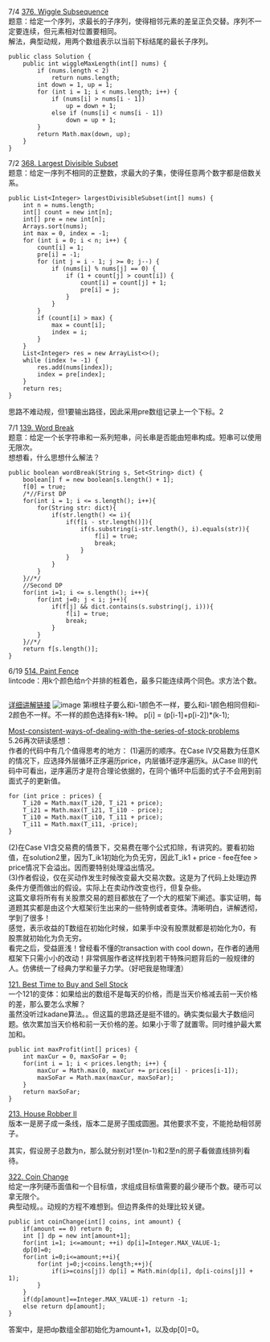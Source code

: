 7/4 [376. Wiggle Subsequence](https://leetcode.com/problems/wiggle-subsequence/description/)<br>
题意：给定一个序列，求最长的子序列，使得相邻元素的差呈正负交替。序列不一定要连续，但元素相对位置要相同。<br>
解法，典型动规，用两个数组表示以当前下标结尾的最长子序列。
```
public class Solution {
    public int wiggleMaxLength(int[] nums) {
        if (nums.length < 2)
            return nums.length;
        int down = 1, up = 1;
        for (int i = 1; i < nums.length; i++) {
            if (nums[i] > nums[i - 1])
                up = down + 1;
            else if (nums[i] < nums[i - 1])
                down = up + 1;
        }
        return Math.max(down, up);
    }
}
```

7/2 [368. Largest Divisible Subset](https://leetcode.com/problems/largest-divisible-subset/description/)<br>
题意：给定一序列不相同的正整数，求最大的子集，使得任意两个数字都是倍数关系。<br>

```
public List<Integer> largestDivisibleSubset(int[] nums) {
    int n = nums.length;
    int[] count = new int[n];
    int[] pre = new int[n];
    Arrays.sort(nums);
    int max = 0, index = -1;
    for (int i = 0; i < n; i++) {
        count[i] = 1;
        pre[i] = -1;
        for (int j = i - 1; j >= 0; j--) {
            if (nums[i] % nums[j] == 0) {
                if (1 + count[j] > count[i]) {
                    count[i] = count[j] + 1;
                    pre[i] = j;
                }
            }
        }
        if (count[i] > max) {
            max = count[i];
            index = i;
        }
    }
    List<Integer> res = new ArrayList<>();
    while (index != -1) {
        res.add(nums[index]);
        index = pre[index];
    }
    return res;
}
```
思路不难动规，但1要输出路径，因此采用pre数组记录上一个下标。2

7/1 [139. Word Break](https://leetcode.com/problems/word-break/description/)<br>
题意：给定一个长字符串和一系列短串，问长串是否能由短串构成。短串可以使用无限次。<br>
想想看，什么思想什么解法？
```
public boolean wordBreak(String s, Set<String> dict) {
    boolean[] f = new boolean[s.length() + 1];
    f[0] = true;
    /*//First DP
    for(int i = 1; i <= s.length(); i++){
        for(String str: dict){
            if(str.length() <= i){
                if(f[i - str.length()]){
                    if(s.substring(i-str.length(), i).equals(str)){
                        f[i] = true;
                        break;
                    }
                }
            }
        }
    }//*/
    //Second DP
    for(int i=1; i <= s.length(); i++){
        for(int j=0; j < i; j++){
            if(f[j] && dict.contains(s.substring(j, i))){
                f[i] = true;
                break;
            }
        }
    }//*/
    return f[s.length()];
}
```


6/19 [514. Paint Fence](https://www.lintcode.com/problem/paint-fence/description)<br>
lintcode：用k个颜色给n个并排的桩着色，最多只能连续两个同色。求方法个数。<br>
```
```
[详细讲解链接](http://yuanhsh.iteye.com/blog/2219891)
![image](http://m.qpic.cn/psb?/V13hu9k31D6BsB/h2fPxNVtSg.4zygk0nvtca6QSIRL1sikkXl4ihg6f9s!/b/dFkAAAAAAAAA&bo=dgO5AQAAAAARF.0!&rf=viewer_4&t=5)
第i根柱子要么和i-1颜色不一样，要么和i-1颜色相同但和i-2颜色不一样。不一样的颜色选择有k-1种。
p[i] = (p[i-1]+p[i-2])*(k-1);


[Most-consistent-ways-of-dealing-with-the-series-of-stock-problems](https://leetcode.com/problems/best-time-to-buy-and-sell-stock-with-transaction-fee/discuss/108870/Most-consistent-ways-of-dealing-with-the-series-of-stock-problems)<br>
5.26再次研读感想：<br>
作者的代码中有几个值得思考的地方：
(1)遍历的顺序。在Case IV交易数为任意K的情况下，应选择外层循环正序遍历price，内层循环逆序遍历k。从Case III的代码中可看出，逆序遍历才是符合理论依据的，在同个循环中后面的式子不会用到前面式子的更新值。
```
for (int price : prices) {
    T_i20 = Math.max(T_i20, T_i21 + price);
    T_i21 = Math.max(T_i21, T_i10 - price);
    T_i10 = Math.max(T_i10, T_i11 + price);
    T_i11 = Math.max(T_i11, -price);
}
```
(2)在Case VI含交易费的情景下，交易费在哪个公式扣除，有讲究的。要看初始值，在solution2里，因为T_ik1初始化为负无穷，因此T_ik1 + price - fee在fee > price情况下会溢出。因而要特别处理溢出情况。<br>
(3)作者假设，仅在买动作发生时候改变最大交易次数。这是为了代码上处理边界条件方便而做出的假设。实际上在卖动作改变也行，但复杂些。<br>
这篇文章将所有有关股票交易的题目都放在了一个大的框架下阐述。事实证明，每道题其实都是由这个大框架衍生出来的一些特例或者变体。清晰明白，讲解透彻，学到了很多！<br>
感觉，表示收益的T数组在初始化时候，如果手中没有股票就都是初始化为0，有股票就初始化为负无穷。<br>
看完之后，受益匪浅！曾经看不懂的transaction with cool down，在作者的通用框架下只需小小的改动！非常佩服作者这样找到若干特殊问题背后的一般规律的人。仿佛统一了经典力学和量子力学。（好吧我是物理渣）

[121. Best Time to Buy and Sell Stock](https://leetcode.com/problems/best-time-to-buy-and-sell-stock/discuss/39038/kadanes-algorithm-since-no-one-has-mentioned-about-this-so-far-in-case-if-interviewer-twists-the-input)<br>
一个121的变体：如果给出的数组不是每天的价格，而是当天价格减去前一天价格的差，那么要怎么求解？<br>
虽然没听过kadane算法。。但这篇的思路还是挺不错的。确实类似最大子数组问题。依次累加当天价格和前一天价格的差。如果小于零了就置零。同时维护最大累加和。
```
public int maxProfit(int[] prices) {
    int maxCur = 0, maxSoFar = 0;
    for(int i = 1; i < prices.length; i++) {
        maxCur = Math.max(0, maxCur += prices[i] - prices[i-1]);
        maxSoFar = Math.max(maxCur, maxSoFar);
    }
    return maxSoFar;
}
```
[213. House Robber II](https://leetcode.com/problems/house-robber-ii)<br>
版本一是房子成一条线，版本二是房子围成圆圈。其他要求不变，不能抢劫相邻房子。

其实，假设房子总数为n，那么就分别对1至(n-1)和2至n的房子看做直线排列看待。

[322. Coin Change](https://leetcode.com/problems/coin-change/description/)<br>
给定一序列硬币面值和一个目标值，求组成目标值需要的最少硬币个数。硬币可以拿无限个。<br>
典型动规。。动规的方程不难想到。但边界条件的处理比较关键。
```
public int coinChange(int[] coins, int amount) {
    if(amount == 0) return 0;
    int [] dp = new int[amount+1];
    for(int i=1; i<=amount; ++i) dp[i]=Integer.MAX_VALUE-1;
    dp[0]=0;
    for(int i=0;i<=amount;++i){
        for(int j=0;j<coins.length;++j){
            if(i>=coins[j]) dp[i] = Math.min(dp[i], dp[i-coins[j]] + 1); 
        }
    }
    if(dp[amount]==Integer.MAX_VALUE-1) return -1;
    else return dp[amount];
}
```
答案中，是把dp数组全部初始化为amount+1，以及dp[0]=0。